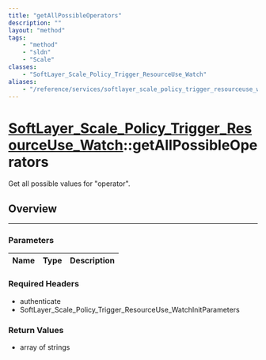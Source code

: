 ```yaml
---
title: "getAllPossibleOperators"
description: ""
layout: "method"
tags:
    - "method"
    - "sldn"
    - "Scale"
classes:
    - "SoftLayer_Scale_Policy_Trigger_ResourceUse_Watch"
aliases:
    - "/reference/services/softlayer_scale_policy_trigger_resourceuse_watch/getAllPossibleOperators"
---
```

# [SoftLayer_Scale_Policy_Trigger_ResourceUse_Watch](/reference/services/SoftLayer_Scale_Policy_Trigger_ResourceUse_Watch)::getAllPossibleOperators


Get all possible values for "operator".


## Overview 


-----

### Parameters 
|Name | Type | Description |
| --- | --- | --- |


### Required Headers
* authenticate
* SoftLayer_Scale_Policy_Trigger_ResourceUse_WatchInitParameters


### Return Values
* array of strings




